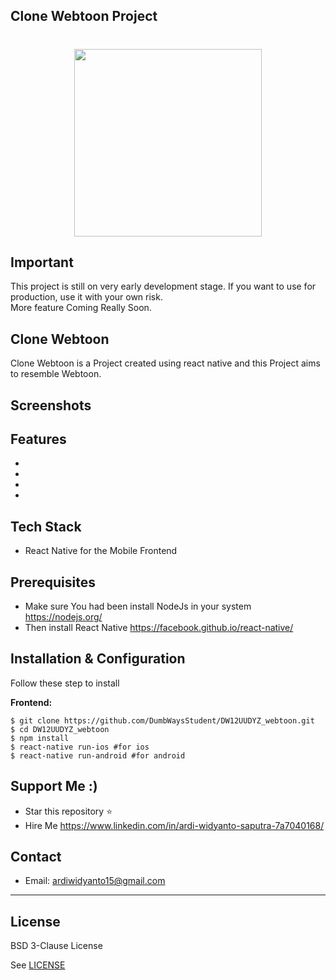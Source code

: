 ## Clone Webtoon Project
<h1 align="center">
  <img src="https://lh3.googleusercontent.com/Df9MsTCq3VRBAoKPdpNA34QTWGQt5kqKuvkocPDuf9RD7BBsuM89SlNYPJM6p5-zEw=h300" width="300"/><br>
</h1>

## Important
This project is still on very early development stage. If you want to use for production, use it with your own risk.
<br>More feature Coming Really Soon.

## Clone Webtoon
Clone Webtoon is a Project created using react native and this Project aims to resemble Webtoon.

## Screenshots

<p float="left">
  
</p>


## Features
* 
* 
* 
* 

## Tech Stack
* React Native for the Mobile Frontend

## Prerequisites
* Make sure You had been install NodeJs in your system https://nodejs.org/
* Then install React Native https://facebook.github.io/react-native/

## Installation & Configuration
Follow these step to install

**Frontend:**
```
$ git clone https://github.com/DumbWaysStudent/DW12UUDYZ_webtoon.git
$ cd DW12UUDYZ_webtoon
$ npm install
$ react-native run-ios #for ios
$ react-native run-android #for android
```
## Support Me :)
* Star this repository :star:
* Hire Me https://www.linkedin.com/in/ardi-widyanto-saputra-7a7040168/

## Contact 
* Email: ardiwidyanto15@gmail.com

----

## License

BSD 3-Clause License

See [LICENSE](LICENSE)
